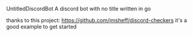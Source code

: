 UntitledDiscordBot
A discord bot with no title
written in go

thanks to this project: https://github.com/jmsheff/discord-checkers it's a good example to get started 
